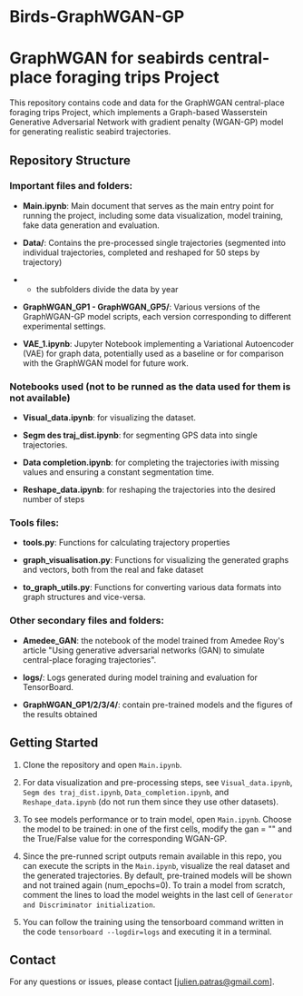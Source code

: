 # Birds-GraphWGAN-GP


# GraphWGAN for seabirds central-place foraging trips Project

This repository contains code and data for the GraphWGAN central-place foraging trips Project, which implements a Graph-based Wasserstein Generative Adversarial Network with gradient penalty (WGAN-GP) model for generating realistic seabird trajectories.

## Repository Structure

### Important files and folders:

- **Main.ipynb**: Main document that serves as the main entry point for running the project, including some data visualization, model training, fake data generation and evaluation.

- **Data/**: Contains the pre-processed single trajectories (segmented into individual trajectories, completed and reshaped for 50 steps by trajectory)
- - the subfolders divide the data by year

- **GraphWGAN_GP1 - GraphWGAN_GP5/**: Various versions of the GraphWGAN-GP model scripts, each version corresponding to different experimental settings.

- **VAE_1.ipynb**: Jupyter Notebook implementing a Variational Autoencoder (VAE) for graph data, potentially used as a baseline or for comparison with the GraphWGAN model for future work.



### Notebooks used (not to be runned as the data used for them is not available)

- **Visual_data.ipynb**: for visualizing the dataset.

- **Segm des traj_dist.ipynb**: for segmenting GPS data into single trajectories.

- **Data completion.ipynb**: for completing the trajectories iwith missing values and ensuring a constant segmentation time.

- **Reshape_data.ipynb**: for reshaping the trajectories into the desired number of steps



### Tools files:

- **tools.py**: Functions for calculating trajectory properties

- **graph_visualisation.py**: Functions for visualizing the generated graphs and vectors, both from the real and fake dataset

- **to_graph_utils.py**: Functions for converting various data formats into graph structures and vice-versa.



### Other secondary files and folders:

- **Amedee_GAN**: the notebook of the model trained from Amedee Roy's article "Using generative adversarial networks (GAN) to simulate central-place foraging trajectories".

- **logs/**: Logs generated during model training and evaluation for TensorBoard.

- **GraphWGAN_GP1/2/3/4/**: contain pre-trained models and the figures of the results obtained



## Getting Started

1. Clone the repository and open `Main.ipynb`.

2. For data visualization and pre-processing steps, see `Visual_data.ipynb`, `Segm des traj_dist.ipynb`, `Data_completion.ipynb`, and `Reshape_data.ipynb` (do not run them since they use other datasets).

3. To see models performance or to train model, open `Main.ipynb`. Choose the model to be trained: in one of the first cells, modify the gan = "" and the True/False value for the corresponding WGAN-GP.

4. Since the pre-runned script outputs remain available in this repo, you can execute the scripts in the `Main.ipynb`, visualize the real dataset and the generated trajectories. By default, pre-trained models will be shown and not trained again (num_epochs=0). To train a model from scratch, comment the lines to load the model weights in the last cell of `Generator and Discriminator initialization`.

5. You can follow the training using the tensorboard command written in the code `tensorboard --logdir=logs` and executing it in a terminal.




## Contact

For any questions or issues, please contact [julien.patras@gmail.com].
